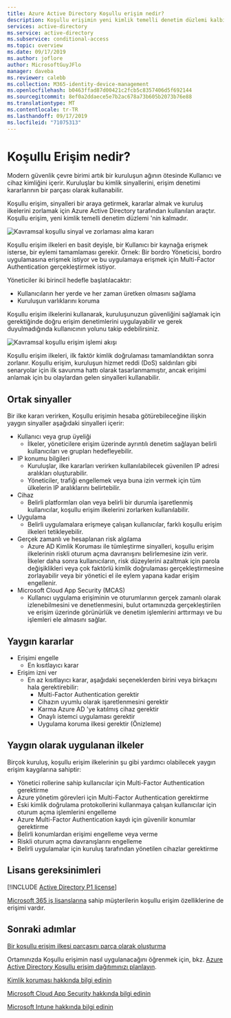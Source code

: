 ```yaml
---
title: Azure Active Directory Koşullu erişim nedir?
description: Koşullu erişimin yeni kimlik temelli denetim düzlemi kalbinde nasıl olduğunu öğrenin.
services: active-directory
ms.service: active-directory
ms.subservice: conditional-access
ms.topic: overview
ms.date: 09/17/2019
ms.author: joflore
author: MicrosoftGuyJFlo
manager: daveba
ms.reviewer: calebb
ms.collection: M365-identity-device-management
ms.openlocfilehash: b0463ffad87d00421c2fcb5c8357406d5f692144
ms.sourcegitcommit: 8ef0a2ddaece5e7b2ac678a73b605b2073b76e88
ms.translationtype: MT
ms.contentlocale: tr-TR
ms.lasthandoff: 09/17/2019
ms.locfileid: "71075313"
---
```

# <a name="what-is-conditional-access"></a>Koşullu Erişim nedir?

Modern güvenlik çevre birimi artık bir kuruluşun ağının ötesinde Kullanıcı ve cihaz kimliğini içerir. Kuruluşlar bu kimlik sinyallerini, erişim denetimi kararlarının bir parçası olarak kullanabilir. 

Koşullu erişim, sinyalleri bir araya getirmek, kararlar almak ve kuruluş ilkelerini zorlamak için Azure Active Directory tarafından kullanılan araçtır. Koşullu erişim, yeni kimlik temelli denetim düzlemi 'nin kalmadır.

![Kavramsal koşullu sinyal ve zorlaması alma kararı](./media/overview/conditional-access-signal-decision-enforcement.png)

Koşullu erişim ilkeleri en basit deyişle, bir Kullanıcı bir kaynağa erişmek isterse, bir eylemi tamamlaması gerekir. Örnek: Bir bordro Yöneticisi, bordro uygulamasına erişmek istiyor ve bu uygulamaya erişmek için Multi-Factor Authentication gerçekleştirmek istiyor.

Yöneticiler iki birincil hedefle başlatılacaktır:

- Kullanıcıların her yerde ve her zaman üretken olmasını sağlama
- Kuruluşun varlıklarını koruma

Koşullu erişim ilkelerini kullanarak, kuruluşunuzun güvenliğini sağlamak için gerektiğinde doğru erişim denetimlerini uygulayabilir ve gerek duyulmadığında kullanıcının yolunu takip edebilirsiniz.

![Kavramsal koşullu erişim işlemi akışı](./media/overview/conditional-access-overview-how-it-works.png)

Koşullu erişim ilkeleri, ilk faktör kimlik doğrulaması tamamlandıktan sonra zorlanır. Koşullu erişim, kuruluşun hizmet reddi (DoS) saldırıları gibi senaryolar için ilk savunma hattı olarak tasarlanmamıştır, ancak erişimi anlamak için bu olaylardan gelen sinyalleri kullanabilir.

## <a name="common-signals"></a>Ortak sinyaller

Bir ilke kararı verirken, Koşullu erişimin hesaba götürebileceğine ilişkin yaygın sinyaller aşağıdaki sinyalleri içerir:

- Kullanıcı veya grup üyeliği
   - İlkeler, yöneticilere erişim üzerinde ayrıntılı denetim sağlayan belirli kullanıcıları ve grupları hedefleyebilir.
- IP konumu bilgileri
   - Kuruluşlar, ilke kararları verirken kullanılabilecek güvenilen IP adresi aralıkları oluşturabilir. 
   - Yöneticiler, trafiği engellemek veya buna izin vermek için tüm ülkelerin IP aralıklarını belirtebilir.
- Cihaz
   - Belirli platformları olan veya belirli bir durumla işaretlenmiş kullanıcılar, koşullu erişim ilkelerini zorlarken kullanılabilir.
- Uygulama
   - Belirli uygulamalara erişmeye çalışan kullanıcılar, farklı koşullu erişim ilkeleri tetikleyebilir. 
- Gerçek zamanlı ve hesaplanan risk algılama
   - Azure AD Kimlik Koruması ile tümleştirme sinyalleri, koşullu erişim ilkelerinin riskli oturum açma davranışını belirlemesine izin verir. İlkeler daha sonra kullanıcıların, risk düzeylerini azaltmak için parola değişiklikleri veya çok faktörlü kimlik doğrulaması gerçekleştirmesine zorlayabilir veya bir yönetici el ile eylem yapana kadar erişim engellenir.
- Microsoft Cloud App Security (MCAS)
   - Kullanıcı uygulama erişiminin ve oturumlarının gerçek zamanlı olarak izlenebilmesini ve denetlenmesini, bulut ortamınızda gerçekleştirilen ve erişim üzerinde görünürlük ve denetim işlemlerini arttırmayı ve bu işlemleri ele almasını sağlar.

## <a name="common-decisions"></a>Yaygın kararlar

- Erişimi engelle
   - En kısıtlayıcı karar
- Erişim izni ver
   - En az kısıtlayıcı karar, aşağıdaki seçeneklerden birini veya birkaçını hala gerektirebilir:
      - Multi-Factor Authentication gerektir
      - Cihazın uyumlu olarak işaretlenmesini gerektir
      - Karma Azure AD 'ye katılmış cihaz gerektir
      - Onaylı istemci uygulaması gerektir
      - Uygulama koruma ilkesi gerektir (Önizleme)

## <a name="commonly-applied-policies"></a>Yaygın olarak uygulanan ilkeler

Birçok kuruluş, koşullu erişim ilkelerinin şu gibi yardımcı olabilecek yaygın erişim kaygılarına sahiptir:

- Yönetici rollerine sahip kullanıcılar için Multi-Factor Authentication gerektirme
- Azure yönetim görevleri için Multi-Factor Authentication gerektirme
- Eski kimlik doğrulama protokollerini kullanmaya çalışan kullanıcılar için oturum açma işlemlerini engelleme
- Azure Multi-Factor Authentication kaydı için güvenilir konumlar gerektirme
- Belirli konumlardan erişimi engelleme veya verme
- Riskli oturum açma davranışlarını engelleme
- Belirli uygulamalar için kuruluş tarafından yönetilen cihazlar gerektirme

## <a name="license-requirements"></a>Lisans gereksinimleri

[!INCLUDE [Active Directory P1 license](../../../includes/active-directory-p1-license.md)]

[Microsoft 365 iş lisanslarına](https://docs.microsoft.com/office365/servicedescriptions/microsoft-365-service-descriptions/microsoft-365-business-service-description) sahip müşterilerin koşullu erişim özelliklerine de erişimi vardır. 

## <a name="next-steps"></a>Sonraki adımlar

[Bir koşullu erişim ilkesi parçasını parça olarak oluşturma](concept-conditional-access-policies.md)

Ortamınızda Koşullu erişimin nasıl uygulanacağını öğrenmek için, bkz. [Azure Active Directory Koşullu erişim dağıtımınızı planlayın](plan-conditional-access.md).

[Kimlik koruması hakkında bilgi edinin](../identity-protection/overview-v2.md)

[Microsoft Cloud App Security hakkında bilgi edinin](https://docs.microsoft.com/cloud-app-security/what-is-cloud-app-security)

[Microsoft Intune hakkında bilgi edinin](https://docs.microsoft.com/intune/index)